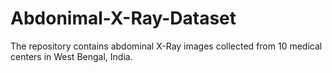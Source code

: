 # Abdonimal-X-Ray-Dataset
The repository contains abdominal X-Ray images collected from 10 medical centers in West Bengal, India.
